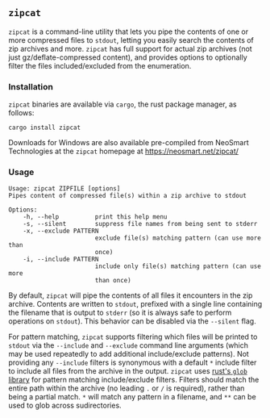 ## `zipcat`

`zipcat` is a command-line utility that lets you pipe the contents of one or more compressed files to `stdout`, letting you easily search the contents of zip archives and more. `zipcat` has full support for actual zip archives (not just gz/deflate-compressed content), and provides options to optionally filter the files included/excluded from the enumeration.

### Installation

`zipcat` binaries are available via `cargo`, the rust package manager, as follows:

`cargo install zipcat`

Downloads for Windows are also available pre-compiled from NeoSmart Technologies at the `zipcat` homepage at https://neosmart.net/zipcat/

### Usage

    Usage: zipcat ZIPFILE [options]
    Pipes content of compressed file(s) within a zip archive to stdout
    
    Options:
        -h, --help          print this help menu
        -s, --silent        suppress file names from being sent to stderr
        -x, --exclude PATTERN
                            exclude file(s) matching pattern (can use more than
                            once)
        -i, --include PATTERN
                            include only file(s) matching pattern (can use more
                            than once)


By default, `zipcat` will pipe the contents of all files it encounters in the zip archive. Contents are written to `stdout`, prefixed with a single line containing the filename that is output to `stderr` (so it is always safe to perform operations on `stdout`). This behavior can be disabled via the `--silent` flag.

For pattern matching, `zipcat` supports filtering which files will be printed to `stdout` via the `--include` and `--exclude` command line arguments (which may be used repeatedly to add additional include/exclude patterns). Not providing any `--include` filters is synonymous with a default `*` include filter to include all files from the archive in the output. `zipcat` uses [rust's `glob` library](https://doc.rust-lang.org/glob/glob/index.html) for pattern matching include/exclude filters. Filters should match the entire path within the archive (no leading `.` or `/` is required), rather than being a partial match. `*` will match any pattern in a filename, and `**` can be used to glob across sudirectories.